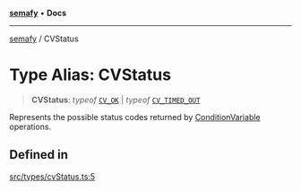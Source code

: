 [**semafy**](../README.md) • **Docs**

***

[semafy](../globals.md) / CVStatus

# Type Alias: CVStatus

> **CVStatus**: *typeof* [`CV_OK`](../variables/CV_OK.md) \| *typeof* [`CV_TIMED_OUT`](../variables/CV_TIMED_OUT.md)

Represents the possible status codes
returned by [ConditionVariable](../classes/ConditionVariable.md) operations.

## Defined in

[src/types/cvStatus.ts:5](https://github.com/havelessbemore/semafy/blob/8eba5886d3775a63da96eb7c166c6371edbbcfa1/src/types/cvStatus.ts#L5)
